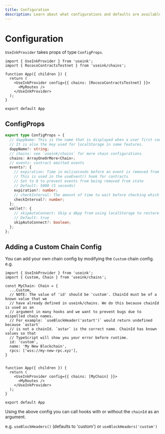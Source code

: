 ```yaml
---
title: Configuration
description: Learn about what configurations and defaults are available in useink
---
```


# Configuration

`UseInkProvider` takes props of type `ConfigProps`.

```tsx
import { UseInkProvider } from 'useink';
import { RococoContractsTestnet } from 'useink/chains';

function App({ children }) {
  return (
    <UseInkProvider config={{ chains: [RococoContractsTestnet] }}>
      <MyRoutes />
    </UseInkProvider>
  );
}

export default App
```

## ConfigProps

```ts
export type ConfigProps = {
  // dappName: This is the name that is displayed when a user first connects their wallet.
  // It is also the key used for localStorage in some features.
  dappName?: string; 
  // chains: see `useink/chains` for more chain configurations. 
  chains: ArrayOneOrMore<Chain>; 
  // events: contract emitted events 
  events?: { 
    // expiration: Time in miliseconds before an event is removed from state.
    // This is used in the useEvent() hook for contracts
    // Set to 0 to prevent events from being removed from state
    // Default: 5000 (5 seconds)
    expiration?: number; 
    // checkInterval: The amount of time to wait before checking which events need to be removed.
    checkInterval?: number; 
  };
  wallet?: {
    // skipAutoConnect: Skip a dApp from using localStorage to restore a previously connected account
    // Default: true
    skipAutoConnect?: boolean; 
  };
};
```

## Adding a Custom Chain Config

You can add your own chain config by modifying the `Custom` chain config. e.g.

```tsx
import { UseInkProvider } from 'useink';
import { Custom, Chain } from 'useink/chains';

const MyChain: Chain = {
  ...Custom,
  // NOTE: The value of 'id' should be 'custom'. ChainId must be of a known value that we 
  // have already defined in useink/chains. We do this because chainId is used as an 
  // argument in many hooks and we want to prevent bugs due to mispelled chain names. 
  // For example: `useBlockHeader('astart')` would return undefined because `astart` 
  // is not a chainId. `astar` is the correct name. ChainId has known values so that 
  // TypeScript will show you your error before runtime.
  id: 'custom', 
  name: 'My New Blockchain',
  rpcs: ['wss://my-new-rpc.xyz'],
}


function App({ children }) {
  return (
    <UseInkProvider config={{ chains: [MyChain] }}>
      <MyRoutes />
    </UseInkProvider>
  );
}

export default App
```

Using the above config you can call hooks with or without the `chainId` as an argument. 

e.g. `useBlockHeaders()` (defaults to 'custom') or `useBlockHeaders('custom')`